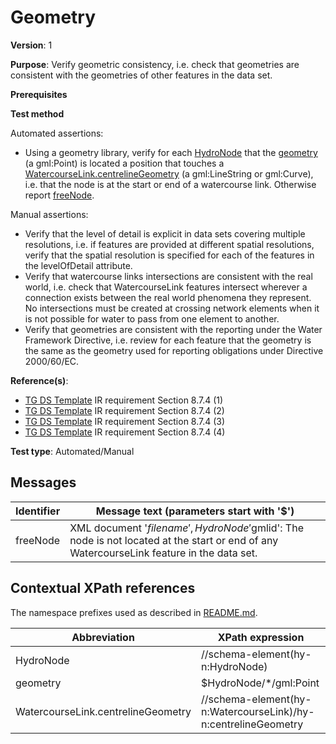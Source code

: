 # Geometry

**Version**: 1

**Purpose**: Verify geometric consistency, i.e. check that geometries are consistent with the geometries of other features in the data set.

**Prerequisites**

**Test method**

Automated assertions:

* Using a geometry library, verify for each [HydroNode](#HydroNode) that the [geometry](#geometry) (a gml:Point) is located a position that touches a [WatercourseLink.centrelineGeometry](#centrelineGeometry) (a gml:LineString or gml:Curve), i.e. that the node is at the start or end of a watercourse link. Otherwise report [freeNode](#freeNode).

Manual assertions:

* Verify that the level of detail is explicit in data sets covering multiple resolutions, i.e. if features are provided at different spatial resolutions, verify that the spatial resolution is specified for each of the features in the levelOfDetail attribute.
* Verify that watercourse links intersections are consistent with the real world, i.e. check that WatercourseLink features intersect wherever a connection exists between the real world phenomena they represent. No intersections must be created at crossing network elements when it is not possible for water to pass from one element to another.
* Verify that geometries are consistent with the reporting under the Water Framework Directive, i.e. review for each feature that the geometry is the same as the geometry used for reporting obligations under Directive 2000/60/EC.

**Reference(s)**: 

* [TG DS Template](http://inspire.ec.europa.eu/id/ats/data-hy/3.1/hy-n-as/README#ref_TG_DS_tmpl) IR requirement Section 8.7.4 (1)
* [TG DS Template](http://inspire.ec.europa.eu/id/ats/data-hy/3.1/hy-n-as/README#ref_TG_DS_tmpl) IR requirement Section 8.7.4 (2)
* [TG DS Template](http://inspire.ec.europa.eu/id/ats/data-hy/3.1/hy-n-as/README#ref_TG_DS_tmpl) IR requirement Section 8.7.4 (3)
* [TG DS Template](http://inspire.ec.europa.eu/id/ats/data-hy/3.1/hy-n-as/README#ref_TG_DS_tmpl) IR requirement Section 8.7.4 (4)

**Test type**: Automated/Manual

## Messages

Identifier  |  Message text (parameters start with '$')
---------------------------------------------------------- | -------------------------------------------------------------------------
freeNode <a name="freeNode"/>  |  XML document '$filename', HydroNode '$gmlid': The node is not located at the start or end of any WatercourseLink feature in the data set.

## Contextual XPath references

The namespace prefixes used as described in [README.md](http://inspire.ec.europa.eu/id/ats/data-hy/3.1/hy-n-as/README#namespaces).

Abbreviation                                               |  XPath expression
---------------------------------------------------------- | -------------------------------------------------------------------------
HydroNode <a name="HydroNode"></a>   | //schema-element(hy-n:HydroNode) 
geometry <a name="geometry"></a>   | $HydroNode/*/gml:Point
WatercourseLink.centrelineGeometry <a name="centrelineGeometry"></a>   | //schema-element(hy-n:WatercourseLink)/hy-n:centrelineGeometry 
